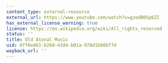 ```yaml
---
content_type: external-resource
external_url: https://www.youtube.com/watch?v=gzodB0Sp6ZI
has_external_license_warning: true
license: https://en.wikipedia.org/wiki/All_rights_reserved
status: ''
title: Old Atonal Music
uid: 6ff6e461-b260-43d4-b01a-978d1b00bf7d
wayback_url: ''
---
```

